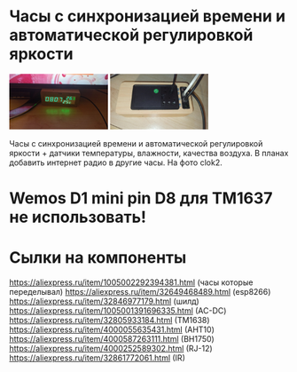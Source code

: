Часы с синхронизацией времени и автоматической регулировкой яркости
========================

<img src="https://github.com/ananyevgv/Esphome-clock-NTP/blob/main/cloc-f.jpg" height="100" alt="Часы">
<img src="https://github.com/ananyevgv/Esphome-clock-NTP/blob/main/clok-t.jpg" height="100" alt="Обратная сторона">
    
Часы с синхронизацией времени и автоматической регулировкой яркости + датчики температуры, влажности, качества воздуха. 
В планах добавить интернет радио в другие часы. На фото clok2. 

Wemos D1 mini pin D8 для TM1637 не использовать!
========================

Сылки на компоненты
========================

https://aliexpress.ru/item/1005002292394381.html (часы которые переделывал)
https://aliexpress.ru/item/32649468489.html (esp8266)
https://aliexpress.ru/item/32846977179.html (шилд)
https://aliexpress.ru/item/1005001391696335.html (AC-DC)
https://aliexpress.ru/item/32805933184.html (TM1638)
https://aliexpress.ru/item/4000055635431.html (AHT10)
https://aliexpress.ru/item/4000587263111.html (BH1750)
https://aliexpress.ru/item/4000252589302.html (RJ-12)
https://aliexpress.ru/item/32861772061.html (IR)
